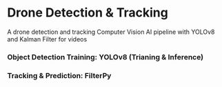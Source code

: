 # Drone Detection & Tracking
A drone detection and tracking Computer Vision AI pipeline with YOLOv8 and Kalman Filter for videos
### Object Detection Training: YOLOv8 (Trianing & Inference)
### Tracking & Prediction: FilterPy
